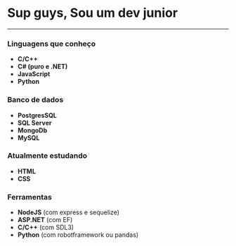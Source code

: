 # Sup guys, Sou um dev junior
---
### Linguagens que conheço
  - **C/C++**
  - **C# (puro e .NET)**
  - **JavaScript**
  - **Python**
### Banco de dados
- **PostgresSQL**
- **SQL Server**
- **MongoDb**
- **MySQL**
### Atualmente estudando
  - **HTML**
  - **CSS**
### Ferramentas
- **NodeJS** (com express e sequelize)
- **ASP.NET** (com EF)
- **C/C++** (com SDL3)
- **Python** (com robotframework ou pandas)

<!--
**CassianoPereiraLeao/CassianoPereiraLeao** is a ✨ _special_ ✨ repository because its `README.md` (this file) appears on your GitHub profile.

Here are some ideas to get you started:

- 🔭 I’m currently working on ...
- 🌱 I’m currently learning ...
- 👯 I’m looking to collaborate on ...
- 🤔 I’m looking for help with ...
- 💬 Ask me about ...
- 📫 How to reach me: ...
- 😄 Pronouns: ...
- ⚡ Fun fact: ...
-->
